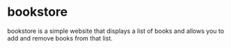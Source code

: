 # bookstore
 bookstore is a simple website that displays a list of books and allows you to add and remove books from that list.
